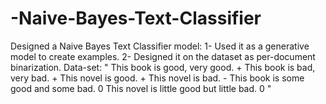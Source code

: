 # -Naive-Bayes-Text-Classifier
Designed a Naive Bayes Text Classifier model:
1- Used it as a generative model to create examples.
2- Designed it on the dataset as per-document binarization.
Data-set:
" This book is good, very good. +
This book is bad, very bad. +
This novel is good. +
This novel is bad. -
This book is some good and some bad. 0
This novel is little good but little bad. 0 "
